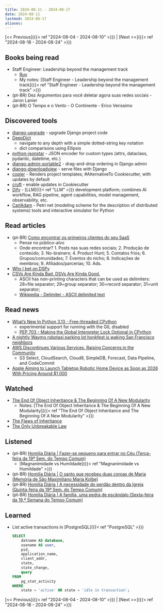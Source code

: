 ```yaml
---
title: 2024-08-11 - 2024-08-17
date: 2024-08-11
lastmod: 2024-08-17
aliases:
---
```


[<< Previous]({{< ref "2024-08-04 - 2024-08-10" >}}) | [Next >>]({{< ref "2024-08-18 - 2024-08-24" >}})

## Books being read
- Staff Engineer: Leadership beyond the management track
	- [Buy](https://staffeng.com/book)
	- My notes: [Staff Engineer - Leadership beyond the management track]({{< ref "Staff Engineer - Leadership beyond the management track" >}})
- (pt-BR) Dez Argumentos para você deletar agora suas redes sociais - Jaron Lanier
- (pt-BR) O Tempo e o Vento - O Continente - Erico Verissimo

## Discovered tools
- [django-upgrade](https://github.com/adamchainz/django-upgrade) - upgrade
  Django project code
- [DeepDict](https://github.com/henriquebastos/deepdict)
    * navigate to any depth with a simple dotted-string key notation
    * dict comparisons using Ellipsis
- [python-jsonstar](https://github.com/routablehq/python-jsonstar) - JSON
  encoder for custom types (attrs, dataclass, pydantic, datetime, etc.)
- [django-admin-sortable2](https://github.com/jrief/django-admin-sortable2) -
  drag-and-drop ordering in Django admin
- [django-downloadview](https://github.com/jazzband/django-downloadview) - serve
  files with Django
- [copier](https://github.com/copier-org/copier) - Renders project templates;
  #AlternativeTo Cookiecutter, with updates by default
- [cruft](https://github.com/cruft/cruft) - enable updates in Cookiecutter
- [Dify](https://github.com/langgenius/dify) - [LLM]({{< ref "LLM" >}})
  development platform; combines AI workflow, RAG pipeline, agent capabilities,
  model management, observability, etc.
- [CarlAdam](https://github.com/matthewryanscott/CarlAdam) - Petri net (modeling
  scheme for the description of distributed systems) tools and interactive
  simulator for Python

## Read articles
- (pt-BR) [Como encontrar os primeiros clientes do seu SaaS](https://operandoumsaas.substack.com/p/como-encontrar-os-primeiros-clientes)
    * Pense no público-alvo
    * Onde encontrar? 1. Posts nas suas redes sociais; 2. Produção de conteúdo;
      3. No-brainers; 4. Product Hunt; 5. Contatos frios; 6. Grupos/comunidades;
      7. Eventos do nicho; 8. Indicações de membros; 9. Afiliados/parcerias;
      10. Ads.
- [Why I bet on DSPy](https://blog.isaacmiller.dev/posts/dspy)
- [CSVs Are Kinda Bad. DSVs Are Kinda Good.](https://matthodges.com/posts/2024-08-12-csv-bad-dsv-good/)
    * ASCII has non-printing characters that can be used as delimiters: 28=file
      separator; 29=group separator; 30=record separator; 31=unit separator;
    * [Wikipedia - Delimiter - ASCII delimited text](https://en.wikipedia.org/wiki/Delimiter#ASCII_delimited_text)


## Read news
- [What’s New In Python 3.13 - Free-threaded CPython](https://docs.python.org/3.13/whatsnew/3.13.html#free-threaded-cpython)
    * experimental support for running with the GIL disabled
    * [PEP 703 - Making the Global Interpreter Lock Optional in CPython](https://peps.python.org/pep-0703/)
- [A nightly Waymo robotaxi parking lot honkfest is waking San Francisco neighbors](https://www.msn.com/en-us/news/technology/a-nightly-waymo-robotaxi-parking-lot-honkfest-is-waking-san-francisco-neighbors/ar-AA1oCwpl)
- [AWS Discontinues Various Services, Raising Concerns in the Community](https://www.infoq.com/news/2024/08/aws-discontinue-services/)
    * S3 Select, CloudSearch, Cloud9, SimpleDB, Forecast, Data Pipeline, and
      CodeCommit
- [Apple Aiming to Launch Tabletop Robotic Home Device as Soon as 2026 With Pricing Around $1,000](https://www.macrumors.com/2024/08/14/apple-tabletop-robotic-home-device-2026/)


## Watched
- [The End Of Object Inheritance & The Beginning Of A New Modularity](https://www.youtube.com/watch?v=3MNVP9-hglc)
    * Notes: [The End Of Object Inheritance & The Beginning Of A New Modularity]({{< ref "The End Of Object Inheritance and The Beginning Of A New Modularity" >}})
- [The Flaws of Inheritance](https://www.youtube.com/watch?v=hxGOiiR9ZKg)
- [The Only Unbreakable Law](https://www.youtube.com/watch?v=5IUj1EZwpJY)

## Listened
- (pt-BR) [Homilia Diária | Fazer-se pequeno para entrar no Céu (Terça-feira da 19ª Sem. do Tempo Comum)](https://www.youtube.com/watch?v=uaEjsbPG_vI)
    * [Magnanimidade vs Humildade]({{< ref "Magnanimidade vs Humildade" >}})
- (pt-BR) [Homilia Diária | O santo que recebeu duas coroas de Maria (Memória de São Maximiliano Maria Kolbe)](https://www.youtube.com/watch?v=GPIJlANqQTE)
- (pt-BR) [Homilia Diária | A necessidade do perdão dentro da Igreja (Quinta-feira da 19ª Sem. do Tempo Comum)](https://www.youtube.com/watch?v=9xJyNpH7QDQ)
- (pt-BR) [Homilia Diária | A família, uma pedra de escândalo (Sexta-feira da 19.ª Semana do Tempo Comum)](https://www.youtube.com/watch?v=q916vLI9T6E)

## Learned
- List active transactions in [PostgreSQL]({{< ref "PostgreSQL" >}})
   ```sql
   SELECT
       datname AS database,
       usename AS user,
       pid,
       application_name,
       client_addr,
       state,
       state_change,
       query
   FROM
       pg_stat_activity
   WHERE
       state = 'active' OR state = 'idle in transaction';
   ```

[<< Previous]({{< ref "2024-08-04 - 2024-08-10" >}}) | [Next >>]({{< ref "2024-08-18 - 2024-08-24" >}})
